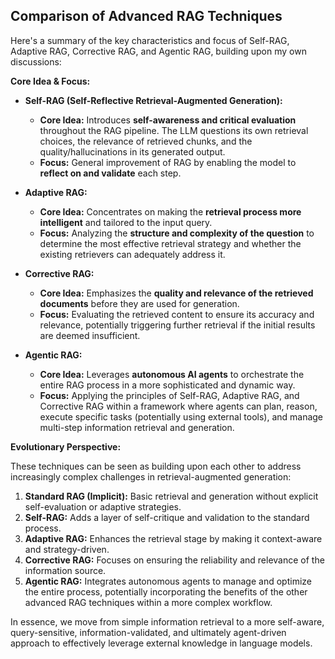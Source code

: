 ## Comparison of Advanced RAG Techniques

Here's a summary of the key characteristics and focus of Self-RAG, Adaptive RAG, Corrective RAG, and Agentic RAG, building upon my own discussions:

**Core Idea & Focus:**

* **Self-RAG (Self-Reflective Retrieval-Augmented Generation):**
    * **Core Idea:** Introduces **self-awareness and critical evaluation** throughout the RAG pipeline. The LLM questions its own retrieval choices, the relevance of retrieved chunks, and the quality/hallucinations in its generated output.
    * **Focus:** General improvement of RAG by enabling the model to **reflect on and validate** each step.

* **Adaptive RAG:**
    * **Core Idea:** Concentrates on making the **retrieval process more intelligent** and tailored to the input query.
    * **Focus:** Analyzing the **structure and complexity of the question** to determine the most effective retrieval strategy and whether the existing retrievers can adequately address it.

* **Corrective RAG:**
    * **Core Idea:** Emphasizes the **quality and relevance of the retrieved documents** before they are used for generation.
    * **Focus:** Evaluating the retrieved content to ensure its accuracy and relevance, potentially triggering further retrieval if the initial results are deemed insufficient.

* **Agentic RAG:**
    * **Core Idea:** Leverages **autonomous AI agents** to orchestrate the entire RAG process in a more sophisticated and dynamic way.
    * **Focus:** Applying the principles of Self-RAG, Adaptive RAG, and Corrective RAG within a framework where agents can plan, reason, execute specific tasks (potentially using external tools), and manage multi-step information retrieval and generation.

**Evolutionary Perspective:**

These techniques can be seen as building upon each other to address increasingly complex challenges in retrieval-augmented generation:

1.  **Standard RAG (Implicit):** Basic retrieval and generation without explicit self-evaluation or adaptive strategies.
2.  **Self-RAG:** Adds a layer of self-critique and validation to the standard process.
3.  **Adaptive RAG:** Enhances the retrieval stage by making it context-aware and strategy-driven.
4.  **Corrective RAG:** Focuses on ensuring the reliability and relevance of the information source.
5.  **Agentic RAG:** Integrates autonomous agents to manage and optimize the entire process, potentially incorporating the benefits of the other advanced RAG techniques within a more complex workflow.

In essence, we move from simple information retrieval to a more self-aware, query-sensitive, information-validated, and ultimately agent-driven approach to effectively leverage external knowledge in language models.
